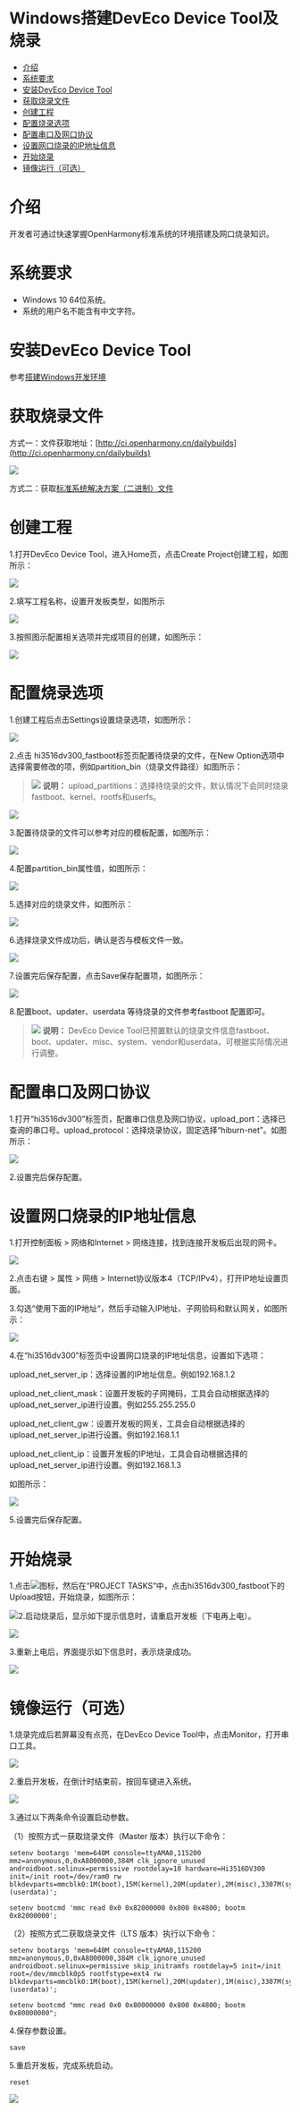 # Windows搭建DevEco Device Tool及烧录

-   [介绍](介绍.md)
-   [系统要求](系统要求.md)
-   [安装DevEco Device Tool](安装DevEco-Device-Tool.md)
-   [获取烧录文件](获取烧录文件.md)
-   [创建工程](创建工程.md)
-   [配置烧录选项](配置烧录选项.md)
-   [配置串口及网口协议](配置串口及网口协议.md)
-   [设置网口烧录的IP地址信息](设置网口烧录的IP地址信息.md)
-   [开始烧录](开始烧录.md)
-   [镜像运行（可选）](镜像运行（可选）.md)

# 介绍<a name="ZH-CN_TOPIC_0000001190944062"></a>

开发者可通过快速掌握OpenHarmony标准系统的环境搭建及网口烧录知识。

# 系统要求<a name="ZH-CN_TOPIC_0000001190944954"></a>

-   Windows 10 64位系统。
-   系统的用户名不能含有中文字符。

# 安装DevEco Device Tool<a name="ZH-CN_TOPIC_0000001192257516"></a>

参考[搭建Windows开发环境](https://device.harmonyos.com/cn/docs/documentation/guide/ide-install-windows-0000001050164976)

# 获取烧录文件<a name="ZH-CN_TOPIC_0000001236704967"></a>

方式一：文件获取地址：[http://ci.openharmony.cn/dailybuilds](http://ci.openharmony.cn/dailybuilds)

![](figures/zh-cn_image_0000001193123152.png)

方式二：获取[标准系统解决方案（二进制）文件](https://repo.huaweicloud.com/harmonyos/os/3.0/standard.tar.gz)

# 创建工程<a name="ZH-CN_TOPIC_0000001189625020"></a>

1.打开DevEco Device Tool，进入Home页，点击Create Project创建工程，如图所示：

![](figures/zh-cn_image_0000001192795696.png)

2.填写工程名称，设置开发板类型，如图所示

![](figures/zh-cn_image_0000001192955880.png)

3.按照图示配置相关选项并完成项目的创建，如图所示：

![](figures/zh-cn_image_0000001237800813.png)

# 配置烧录选项<a name="ZH-CN_TOPIC_0000001237024933"></a>

1.创建工程后点击Settings设置烧录选项，如图所示：

![](figures/zh-cn_image_0000001237920903.png)

2.点击 hi3516dv300\_fastboot标签页配置待烧录的文件，在New Option选项中选择需要修改的项，例如partition\_bin（烧录文件路径）如图所示：

>![](public_sys-resources/icon-note.gif) **说明：** 
>upload\_partitions：选择待烧录的文件，默认情况下会同时烧录fastboot、kernel、rootfs和userfs。

![](figures/zh-cn_image_0000001193121224.png)

3.配置待烧录的文件可以参考对应的模板配置，如图所示：

![](figures/zh-cn_image_0000001192801344.png)

4.配置partition\_bin属性值，如图所示：

![](figures/zh-cn_image_0000001192961816.png)

5.选择对应的烧录文件，如图所示：

![](figures/zh-cn_image_0000001192641910.png)

6.选择烧录文件成功后，确认是否与模板文件一致。

![](figures/zh-cn_image_0000001192802076.png)

7.设置完后保存配置，点击Save保存配置项，如图所示：

![](figures/zh-cn_image_0000001237922041.png)

8.配置boot、updater、userdata 等待烧录的文件参考fastboot 配置即可。

>![](public_sys-resources/icon-note.gif) **说明：** 
>DevEco Device Tool已预置默认的烧录文件信息fastboot、boot、updater、misc、system、vendor和userdata，可根据实际情况进行调整。

# 配置串口及网口协议<a name="ZH-CN_TOPIC_0000001236733101"></a>

1.打开“hi3516dv300”标签页，配置串口信息及网口协议，upload\_port：选择已查询的串口号。upload\_protocol：选择烧录协议，固定选择“hiburn-net”。如图所示：

![](figures/zh-cn_image_0000001192642330.png)

2.设置完后保存配置。

# 设置网口烧录的IP地址信息<a name="ZH-CN_TOPIC_0000001237173071"></a>

1.打开控制面板 \> 网络和Internet \> 网络连接，找到连接开发板后出现的网卡。

![](figures/zh-cn_image_0000001236734753.png)

2.点击右键 \> 属性 \> 网络 \> Internet协议版本4（TCP/IPv4），打开IP地址设置页面。

3.勾选“使用下面的IP地址“，然后手动输入IP地址、子网验码和默认网关，如图所示：

![](figures/zh-cn_image_0000001192095156.png)

4.在“hi3516dv300”标签页中设置网口烧录的IP地址信息，设置如下选项：

upload\_net\_server\_ip：选择设置的IP地址信息。例如192.168.1.2

upload\_net\_client\_mask：设置开发板的子网掩码，工具会自动根据选择的upload\_net\_server\_ip进行设置。例如255.255.255.0

upload\_net\_client\_gw：设置开发板的网关，工具会自动根据选择的upload\_net\_server\_ip进行设置。例如192.168.1.1

upload\_net\_client\_ip：设置开发板的IP地址，工具会自动根据选择的upload\_net\_server\_ip进行设置。例如192.168.1.3

如图所示：

![](figures/zh-cn_image_0000001237922385.png)

5.设置完后保存配置。

# 开始烧录<a name="ZH-CN_TOPIC_0000001189864982"></a>

1.点击![](figures/zh-cn_image_0000001191944830.png)图标，然后在“PROJECT TASKS”中，点击hi3516dv300\_fastboot下的Upload按钮，开始烧录，如图所示：

![](figures/zh-cn_image_0000001192962610.png)2.启动烧录后，显示如下提示信息时，请重启开发板（下电再上电）。

![](figures/zh-cn_image_0000001193122648.png)

3.重新上电后，界面提示如下信息时，表示烧录成功。

![](figures/zh-cn_image_0000001192802756.png)

# 镜像运行（可选）<a name="ZH-CN_TOPIC_0000001236908949"></a>

1.烧录完成后若屏幕没有点亮，在DevEco Device Tool中，点击Monitor，打开串口工具。

![](figures/zh-cn_image_0000001237762799.png)

2.重启开发板，在倒计时结束前，按回车键进入系统。

![](figures/zh-cn_image_0000001237602841.png)

3.通过以下两条命令设置启动参数。

（1）按照方式一获取烧录文件（Master 版本）执行以下命令：

```
setenv bootargs 'mem=640M console=ttyAMA0,115200 mmz=anonymous,0,0xA8000000,384M clk_ignore_unused androidboot.selinux=permissive rootdelay=10 hardware=Hi3516DV300 init=/init root=/dev/ram0 rw blkdevparts=mmcblk0:1M(boot),15M(kernel),20M(updater),2M(misc),3307M(system),256M(vendor),-(userdata)';
```

```
setenv bootcmd 'mmc read 0x0 0x82000000 0x800 0x4800; bootm 0x82000000';
```

（2）按照方式二获取烧录文件（LTS 版本）执行以下命令：

```
setenv bootargs 'mem=640M console=ttyAMA0,115200 mmz=anonymous,0,0xA8000000,384M clk_ignore_unused androidboot.selinux=permissive skip_initramfs rootdelay=5 init=/init root=/dev/mmcblk0p5 rootfstype=ext4 rw blkdevparts=mmcblk0:1M(boot),15M(kernel),20M(updater),1M(misc),3307M(system),256M(vendor),-(userdata)';
```

```
setenv bootcmd "mmc read 0x0 0x80000000 0x800 0x4800; bootm 0x80000000";
```

4.保存参数设置。

```
save
```

5.重启开发板，完成系统启动。

```
reset
```

![](figures/zh-cn_image_0000001237922879.png)

